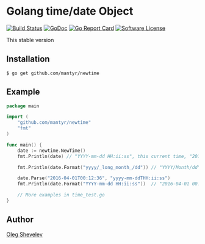 # Golang time/date Object

[![Build Status][build_status_image]][build_status] 
[![GoDoc][godoc_image]][godoc] 
[![Go Report Card][goreport_image]][goreport] 
[![Software License][license_image]](LICENSE.md)

This stable version

## Installation

    $ go get github.com/mantyr/newtime

## Example

```GO
package main

import (
    "github.com/mantyr/newtime"
    "fmt"
)

func main() {
    date := newtime.NewTime()
    fmt.Println(date) // "YYYY-mm-dd HH:ii:ss", this current time, "2016-04-01 04:06:36"

    fmt.Println(date.Format("yyyy/_long_month_/dd")) // "YYYY/Month/dd", example "2016/April/01"

    date.Parse("2016-04-01T00:12:36", "yyyy-mm-ddTHH:ii:ss")
    fmt.Println(date.Format("YYYY-mm-dd HH:ii:ss"))  // "2016-04-01 00:12:36"

    // More examples in time_test.go
}
```

## Author

[Oleg Shevelev][mantyr]

[mantyr]: https://github.com/mantyr


[build_status]:       https://travis-ci.org/mantyr/newtime
[build_status_image]: https://travis-ci.org/mantyr/newtime.svg?branch=master

[godoc]:              http://godoc.org/github.com/mantyr/newtime
[godoc_image]:        https://godoc.org/github.com/mantyr/newtime?status.png

[goreport]:           https://goreportcard.com/report/github.com/mantyr/newtime
[goreport_image]:     https://goreportcard.com/badge/github.com/mantyr/newtime

[license_image]:      https://img.shields.io/badge/license-MIT-brightgreen.svg

